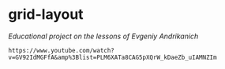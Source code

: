 # grid-layout

*Educational project on the lessons of Evgeniy Andrikanich*
```
https://www.youtube.com/watch?v=GV92IdMGFfA&amp%3Blist=PLM6XATa8CAG5pXQrW_kDaeZb_uIAMNZIm
```
